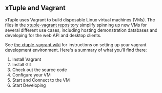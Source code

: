 ## xTuple and Vagrant

xTuple uses Vagrant to build disposable Linux virtual machines
(VMs).  The files in the
[xtuple-vagrant repository](https://github.com/xtuple/xtuple-vagrant)
simplify spinning up new VMs for several different use cases,
including hosting demonstration databases and developing for the
web API and desktop clients.

See [the xtuple-vagrant wiki](https://github.com/xtuple/xtuple-vagrant/wiki#common-instructions) for instructions on setting up your vagrant development environment. Here's a summary of what you'll find there:

1. Install Vagrant
1. Install Git
1. Check out the source code
1. Configure your VM
1. Start and Connect to the VM
1. Start Developing
